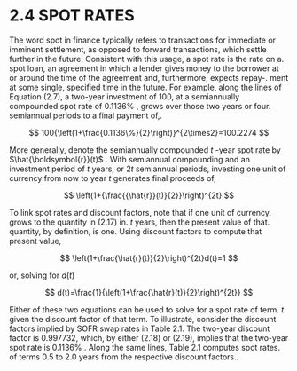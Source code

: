 # 2.4 SPOT RATES  

The word spot in finance typically refers to transactions for immediate or imminent settlement, as opposed to forward transactions, which settle further in the future. Consistent with this usage, a spot rate is the rate on a. spot loan, an agreement in which a lender gives money to the borrower at or around the time of the agreement and, furthermore, expects repay-. ment at some single, specified time in the future. For example, along the lines of Equation (2.7), a two-year investment of 100, at a semiannually compounded spot rate of $0.1136\%$ , grows over those two years or four. semiannual periods to a final payment of,.  

$$
100{\left(1+\frac{0.1136\%}{2}\right)}^{2\times2}=100.2274
$$  

More generally, denote the semiannually compounded $t$ -year spot rate by $\hat{\boldsymbol{r}}(t)$ . With semiannual compounding and an investment period of $t$ years, or $2t$ semiannual periods, investing one unit of currency from now to year $t$ generates final proceeds of,  

$$
\left(1+{\frac{{\hat{r}}(t)}{2}}\right)^{2t}
$$  

To link spot rates and discount factors, note that if one unit of currency. grows to the quantity in (2.17) in. $t$ years, then the present value of that. quantity, by definition, is one. Using discount factors to compute that present value,  

$$
\left(1+\frac{\hat{r}(t)}{2}\right)^{2t}d(t)=1
$$  

or, solving for $d(t)$  

$$
d(t)=\frac{1}{\left(1+\frac{\hat{r}(t)}{2}\right)^{2t}}
$$  

Either of these two equations can be used to solve for a spot rate of term. $t$ given the discount factor of that term. To illustrate, consider the discount factors implied by SOFR swap rates in Table 2.1. The two-year discount factor is 0.997732, which, by either (2.18) or (2.19), implies that the two-year spot rate is $0.1136\%$ . Along the same lines, Table 2.1 computes spot rates. of terms 0.5 to 2.0 years from the respective discount factors..  
